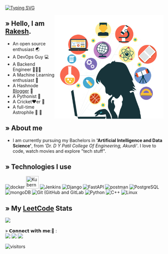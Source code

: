 [![Typing SVG](https://readme-typing-svg.demolab.com?font=monaco&pause=1000&width=435&lines=vision+%40+apokolipse+%3A~+%24+whoami)](https://git.io/typing-svg)

<div>
    <img src="prog1.png" alt="Image" align="right" height="330">
</div>

## » Hello, I am <a href="https://bit.ly/knowrakesh">Rakesh</a>.</h2>
- An open source enthusiast 🌏
- A DevOps Guy :computer:
- A Backend Engineer 🙎🏻‍♂️
- A Machine Learning enthusiast 🧮
- A Hashnode <a href="https://imsrakesh.hashnode.dev">Blogger</a> 📃
- A Pythonist 🐍
- A Cricket♥️er 🏏
- A full-time Astrophile :rocket: :milky_way:

## » About me
- I am currently pursuing my Bachelors in <b>'Artificial Intelligence and Data Science'</b>,  from  <i>'Dr. D Y Patil College Of Engineering, Akurdi'</i>. I love to code, watch movies and explore "tech stuff".

## » Technologies I use 
<img height="40" src="https://www.docker.com/wp-content/uploads/2022/03/vertical-logo-monochromatic.png" title="docker">  <img height="40" width="40" src="https://upload.wikimedia.org/wikipedia/commons/3/39/Kubernetes_logo_without_workmark.svg" title="Kubernetes">  <img height="40" src="https://wiki.jenkins-ci.org/JENKINS/attachments/2916393/57409618.png" title="Jenkins">  <img height="40" src="https://github.com/ghubrakesh/ghubrakesh/assets/102187286/9a575037-b3a5-4b7c-9784-69d92b202c2f" title="Django">  <img height="40" src="https://fastapi.tiangolo.com/img/icon-white.svg" title="FastAPI">  <img height="40" src="https://github.com/ghubrakesh/ghubrakesh/assets/102187286/a55a6b41-0ea9-4166-99b3-1b53c6ae13c9" title="postman">  <img height="40" src="https://www.postgresql.org/media/img/about/press/elephant.png" title="PostgreSQL">  <img height="40" src="https://cdn.iconscout.com/icon/free/png-512/free-mongodb-5-1175140.png?f=avif&w=256" title="mongoDB">  <img height="40" src="https://upload.wikimedia.org/wikipedia/commons/thumb/3/3f/Git_icon.svg/1024px-Git_icon.svg.png" title="Git (GitHub and GitLab">  <img height="40" src="https://upload.wikimedia.org/wikipedia/commons/thumb/c/c3/Python-logo-notext.svg/1869px-Python-logo-notext.svg.png" title="Python">  <img height="40" src="https://github.com/ghubrakesh/ghubrakesh/assets/102187286/6b794775-7f17-4247-866c-fa6373b1a856" title="C++">  <img height="40" src= "https://upload.wikimedia.org/wikipedia/commons/thumb/3/35/Tux.svg/800px-Tux.svg.png" title="Linux">



## » My [LeetCode](https://leetcode.com/eleetcoderrakesh) Stats

![](https://leetcard.jacoblin.cool/eleetcoderrakesh?hide=ranking&border=0&radius=20)

<p1> » 𝗖𝗼𝗻𝗻𝗲𝗰𝘁 𝘄𝗶𝘁𝗵 𝗺𝗲:📲 :
<br>
<a target="_blank" href="https://www.linkedin.com/in/inrakesh/"><img src="https://img.shields.io/badge/-LinkedIn-0077B5?style=for-the-badge&logo=Linkedin&logoColor=white&color=black"></img></a>
<a target="_blank" href="mailto:takemetorakesh@gmail.com"><img src="https://img.shields.io/badge/-Gmail-D14836?style=for-the-badge&logo=Gmail&logoColor=white&color=black"></img></a>
<a target="_blank" href="https://twitter.com/okaybyetakecare"><img src="https://img.shields.io/badge/-Twitter-1DA1F2?style=for-the-badge&logo=Twitter&logoColor=white&color=black"></img></a>
<br>
</p1>

![visitors](https://visitor-badge.laobi.icu/badge?page_id=ghubrakesh.ghubrakesh)
